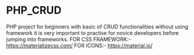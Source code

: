 # PHP_CRUD

PHP project for beginners with basic of CRUD functionalities without using framework it is very important to practise for novice developers before jumping into frameworks. 
FOR CSS FRAMEWORK:- https://materializecss.com/
FOR ICONS:- https://material.io/
